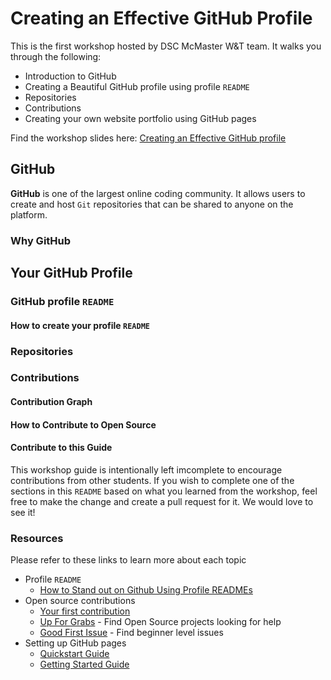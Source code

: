 # Creating an Effective GitHub Profile
This is the first workshop hosted by DSC McMaster W&T team. It walks you through the following:

- Introduction to GitHub
- Creating a Beautiful GitHub profile using profile `README`
- Repositories
- Contributions
- Creating your own website portfolio using GitHub pages

Find the workshop slides here: [Creating an Effective GitHub profile](https://docs.google.com/presentation/d/18xoaqmohPGVYFjWGM3sce7bpJD74c2G0wzt7yB4RaCE/edit?usp=sharing)
   
## GitHub
**GitHub** is one of the largest online coding community. It allows users to create and host `Git` repositories that can be shared to anyone on the platform.

### Why GitHub
<!-- Todo -->

## Your GitHub Profile
<!-- Todo -->

### GitHub profile `README` 
<!-- Todo -->

#### How to create your profile `README`
<!-- Todo -->

### Repositories
<!-- Todo -->

### Contributions
<!-- Todo -->

#### Contribution Graph
<!-- Todo -->

#### How to Contribute to Open Source
<!-- Todo -->

#### Contribute to this Guide
This workshop guide is intentionally left imcomplete to encourage contributions from other students. If you wish to complete one of the sections in this `README` based on what you learned from the workshop, feel free to make the change and create a pull request for it. We would love to see it!
<!-- Todo -->


### Resources
Please refer to these links to learn more about each topic

- Profile `README`
  - [How to Stand out on Github Using Profile READMEs](https://medium.com/better-programming/how-to-stand-out-on-github-with-profile-readmes-dfd2102a3490?source=friends_link&sk=61df9c4b63b329ad95528b8d7c00061f)
- Open source contributions
   - [Your first contribution](https://github.com/DSC-McMaster-U/Workshops/tree/main/Creating%20an%20Effective%20GitHub%20Profile/contributions)
   - [Up For Grabs](https://up-for-grabs.net/#/) - Find Open Source projects looking for help 
   - [Good First Issue](https://goodfirstissue.dev/) - Find beginner level issues 
- Setting up GitHub pages
  - [Quickstart Guide](https://docs.github.com/en/free-pro-team@latest/github/working-with-github-pages/creating-a-github-pages-site#creating-a-repository-for-your-site)
  - [Getting Started Guide](https://docs.github.com/en/free-pro-team@latest/github/working-with-github-pages/creating-a-github-pages-site#creating-a-repository-for-your-site)
